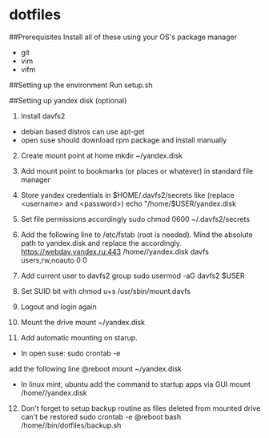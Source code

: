 dotfiles
========

##Prerequisites
Install all of these using your OS's package manager

* git
* vim
* vifm

##Setting up the environment
Run setup.sh

##Setting up yandex disk (optional)
1. Install davfs2

* debian based distros can use apt-get
* open suse should download rpm package and install manually

2. Create mount point at home
mkdir ~/yandex.disk

3. Add mount point to bookmarks (or places or whatever) in standard file manager

4. Store yandex credentials in $HOME/.davfs2/secrets like (replace <username> and <password>)
echo "/home/$USER/yandex.disk <username> <password>

5. Set file permissions accordingly
sudo chmod 0600 ~/.davfs2/secrets

6. Add the following line to /etc/fstab (root is needed). Mind the absolute path to yandex.disk and replace the <username> accordingly.
https://webdav.yandex.ru:443 /home/<username>/yandex.disk davfs users,rw,noauto 0 0

7. Add current user to davfs2 group
sudo usermod -aG davfs2 $USER

8. Set SUID bit with
chmod u+s /usr/sbin/mount.davfs

9. Logout and login again

10. Mount the drive
mount ~/yandex.disk

11. Add automatic mounting on starup.
* In open suse:
sudo crontab -e

add the following line
@reboot mount ~/yandex.disk


* In linux mint, ubuntu add the command to startup apps via GUI
mount /home/<username>/yandex.disk

12. Don't forget to setup backup routine as files deleted from mounted drive can't be restored
sudo crontab -e
@reboot bash /home/<username>/bin/dotfiles/backup.sh
